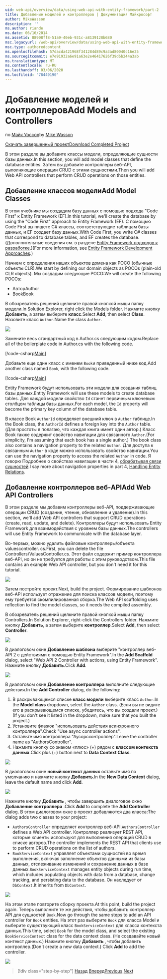 ```yaml
---
uid: web-api/overview/data/using-web-api-with-entity-framework/part-2
title: Добавление моделей и контроллеров | Документация Майкрософт
author: MikeWasson
description: ''
ms.author: riande
ms.date: 06/16/2014
ms.assetid: 88908ff8-51a9-40eb-931c-a8139128b680
msc.legacyurl: /web-api/overview/data/using-web-api-with-entity-framework/part-2
msc.type: authoredcontent
ms.openlocfilehash: 57dacda421968f341284d89c9a3ad80040c16e25
ms.sourcegitcommit: e7e91932a6e91a63e2e46417626f39d6b244a3ab
ms.translationtype: MT
ms.contentlocale: ru-RU
ms.lasthandoff: 03/06/2020
ms.locfileid: "78449190"
---
```

# <a name="add-models-and-controllers"></a><span data-ttu-id="c1ba3-102">Добавление моделей и контроллеров</span><span class="sxs-lookup"><span data-stu-id="c1ba3-102">Add Models and Controllers</span></span>

<span data-ttu-id="c1ba3-103">по [Майк Уоссон](https://github.com/MikeWasson)</span><span class="sxs-lookup"><span data-stu-id="c1ba3-103">by [Mike Wasson](https://github.com/MikeWasson)</span></span>

[<span data-ttu-id="c1ba3-104">Скачать завершенный проект</span><span class="sxs-lookup"><span data-stu-id="c1ba3-104">Download Completed Project</span></span>](https://github.com/MikeWasson/BookService)

<span data-ttu-id="c1ba3-105">В этом разделе вы добавите классы модели, определяющие сущности базы данных.</span><span class="sxs-lookup"><span data-stu-id="c1ba3-105">In this section, you will add model classes that define the database entities.</span></span> <span data-ttu-id="c1ba3-106">Затем вы добавите контроллеры веб-API, выполняющие операции CRUD с этими сущностями.</span><span class="sxs-lookup"><span data-stu-id="c1ba3-106">Then you will add Web API controllers that perform CRUD operations on those entities.</span></span>

## <a name="add-model-classes"></a><span data-ttu-id="c1ba3-107">Добавление классов модели</span><span class="sxs-lookup"><span data-stu-id="c1ba3-107">Add Model Classes</span></span>

<span data-ttu-id="c1ba3-108">В этом учебнике мы создадим базу данных с помощью подхода "Code First" к Entity Framework (EF).</span><span class="sxs-lookup"><span data-stu-id="c1ba3-108">In this tutorial, we'll create the database by using the "Code First" approach to Entity Framework (EF).</span></span> <span data-ttu-id="c1ba3-109">С помощью Code First вы пишете C# классы, соответствующие таблицам базы данных, и EF создает базу данных.</span><span class="sxs-lookup"><span data-stu-id="c1ba3-109">With Code First, you write C# classes that correspond to database tables, and EF creates the database.</span></span> <span data-ttu-id="c1ba3-110">(Дополнительные сведения см. в разделе [Entity Framework подходов к разработке](https://msdn.microsoft.com/library/ms178359%28v=vs.110%29.aspx#dbfmfcf).)</span><span class="sxs-lookup"><span data-stu-id="c1ba3-110">(For more information, see [Entity Framework Development Approaches](https://msdn.microsoft.com/library/ms178359%28v=vs.110%29.aspx#dbfmfcf).)</span></span>

<span data-ttu-id="c1ba3-111">Начнем с определения наших объектов домена как POCO (обычные объекты CLR).</span><span class="sxs-lookup"><span data-stu-id="c1ba3-111">We start by defining our domain objects as POCOs (plain-old CLR objects).</span></span> <span data-ttu-id="c1ba3-112">Мы создадим следующие POCO:</span><span class="sxs-lookup"><span data-stu-id="c1ba3-112">We will create the following POCOs:</span></span>

- <span data-ttu-id="c1ba3-113">Автор</span><span class="sxs-lookup"><span data-stu-id="c1ba3-113">Author</span></span>
- <span data-ttu-id="c1ba3-114">Book</span><span class="sxs-lookup"><span data-stu-id="c1ba3-114">Book</span></span>

<span data-ttu-id="c1ba3-115">В обозреватель решений щелкните правой кнопкой мыши папку модели.</span><span class="sxs-lookup"><span data-stu-id="c1ba3-115">In Solution Explorer, right click the Models folder.</span></span> <span data-ttu-id="c1ba3-116">Нажмите кнопку **Добавить**, а затем выберите **класс**.</span><span class="sxs-lookup"><span data-stu-id="c1ba3-116">Select **Add**, then select **Class**.</span></span> <span data-ttu-id="c1ba3-117">Назовите класс `Author`.</span><span class="sxs-lookup"><span data-stu-id="c1ba3-117">Name the class `Author`.</span></span>

![](part-2/_static/image1.png)

<span data-ttu-id="c1ba3-118">Замените весь стандартный код в Author.cs следующим кодом.</span><span class="sxs-lookup"><span data-stu-id="c1ba3-118">Replace all of the boilerplate code in Author.cs with the following code.</span></span>

[!code-csharp[Main](part-2/samples/sample1.cs)]

<span data-ttu-id="c1ba3-119">Добавьте еще один класс с именем `Book`и приведенный ниже код.</span><span class="sxs-lookup"><span data-stu-id="c1ba3-119">Add another class named `Book`, with the following code.</span></span>

[!code-csharp[Main](part-2/samples/sample2.cs)]

<span data-ttu-id="c1ba3-120">Entity Framework будут использовать эти модели для создания таблиц базы данных.</span><span class="sxs-lookup"><span data-stu-id="c1ba3-120">Entity Framework will use these models to create database tables.</span></span> <span data-ttu-id="c1ba3-121">Для каждой модели свойство `Id` станет первичным ключевым столбцом таблицы базы данных.</span><span class="sxs-lookup"><span data-stu-id="c1ba3-121">For each model, the `Id` property will become the primary key column of the database table.</span></span>

<span data-ttu-id="c1ba3-122">В классе Book `AuthorId` определяет внешний ключ в `Author` таблице.</span><span class="sxs-lookup"><span data-stu-id="c1ba3-122">In the Book class, the `AuthorId` defines a foreign key into the `Author` table.</span></span> <span data-ttu-id="c1ba3-123">(Для простоты я полагаю, что каждая книга имеет один автор.) Класс Book также содержит свойство навигации для связанного `Author`.</span><span class="sxs-lookup"><span data-stu-id="c1ba3-123">(For simplicity, I'm assuming that each book has a single author.) The book class also contains a navigation property to the related `Author`.</span></span> <span data-ttu-id="c1ba3-124">Для доступа к связанным `Author` в коде можно использовать свойство навигации.</span><span class="sxs-lookup"><span data-stu-id="c1ba3-124">You can use the navigation property to access the related `Author` in code.</span></span> <span data-ttu-id="c1ba3-125">Я говорю Подробнее о свойствах навигации в части 4, [обрабатывая связи сущностей](part-4.md).</span><span class="sxs-lookup"><span data-stu-id="c1ba3-125">I say more about navigation properties in part 4, [Handling Entity Relations](part-4.md).</span></span>

## <a name="add-web-api-controllers"></a><span data-ttu-id="c1ba3-126">Добавление контроллеров веб-API</span><span class="sxs-lookup"><span data-stu-id="c1ba3-126">Add Web API Controllers</span></span>

<span data-ttu-id="c1ba3-127">В этом разделе мы добавим контроллеры веб-API, поддерживающие операции CRUD (создание, чтение, обновление и удаление).</span><span class="sxs-lookup"><span data-stu-id="c1ba3-127">In this section, we'll add Web API controllers that support CRUD operations (create, read, update, and delete).</span></span> <span data-ttu-id="c1ba3-128">Контроллеры будут использовать Entity Framework для взаимодействия с уровнем базы данных.</span><span class="sxs-lookup"><span data-stu-id="c1ba3-128">The controllers will use Entity Framework to communicate with the database layer.</span></span>

<span data-ttu-id="c1ba3-129">Во-первых, можно удалить файловые контроллеры/объекта valuescontroller. cs.</span><span class="sxs-lookup"><span data-stu-id="c1ba3-129">First, you can delete the file Controllers/ValuesController.cs.</span></span> <span data-ttu-id="c1ba3-130">Этот файл содержит пример контроллера веб-API, но он не требуется для работы с этим руководством.</span><span class="sxs-lookup"><span data-stu-id="c1ba3-130">This file contains an example Web API controller, but you don't need it for this tutorial.</span></span>

![](part-2/_static/image2.png)

<span data-ttu-id="c1ba3-131">Затем постройте проект.</span><span class="sxs-lookup"><span data-stu-id="c1ba3-131">Next, build the project.</span></span> <span data-ttu-id="c1ba3-132">Формирование шаблонов веб-API использует отражение для поиска классов модели, поэтому ему требуется скомпилированная сборка.</span><span class="sxs-lookup"><span data-stu-id="c1ba3-132">The Web API scaffolding uses reflection to find the model classes, so it needs the compiled assembly.</span></span>

<span data-ttu-id="c1ba3-133">В обозреватель решений щелкните правой кнопкой мыши папку Controllers.</span><span class="sxs-lookup"><span data-stu-id="c1ba3-133">In Solution Explorer, right-click the Controllers folder.</span></span> <span data-ttu-id="c1ba3-134">Нажмите кнопку **Добавить**, а затем выберите **контроллер**.</span><span class="sxs-lookup"><span data-stu-id="c1ba3-134">Select **Add**, then select **Controller**.</span></span>

![](part-2/_static/image3.png)

<span data-ttu-id="c1ba3-135">В диалоговом окне **Добавление шаблона** выберите "контроллер веб-API 2 с действиями с помощью Entity Framework".</span><span class="sxs-lookup"><span data-stu-id="c1ba3-135">In the **Add Scaffold** dialog, select "Web API 2 Controller with actions, using Entity Framework".</span></span> <span data-ttu-id="c1ba3-136">Нажмите кнопку **Добавить**.</span><span class="sxs-lookup"><span data-stu-id="c1ba3-136">Click **Add**.</span></span>

![](part-2/_static/image4.png)

<span data-ttu-id="c1ba3-137">В диалоговом окне **Добавление контроллера** выполните следующие действия.</span><span class="sxs-lookup"><span data-stu-id="c1ba3-137">In the **Add Controller** dialog, do the following:</span></span>

1. <span data-ttu-id="c1ba3-138">В раскрывающемся списке **класс модели** выберите класс `Author`.</span><span class="sxs-lookup"><span data-stu-id="c1ba3-138">In the **Model class** dropdown, select the `Author` class.</span></span> <span data-ttu-id="c1ba3-139">(Если вы не видите его в раскрывающемся списке, убедитесь, что вы создали проект.)</span><span class="sxs-lookup"><span data-stu-id="c1ba3-139">(If you don't see it listed in the dropdown, make sure that you built the project.)</span></span>
2. <span data-ttu-id="c1ba3-140">Установите флажок "использовать действия асинхронного контроллера".</span><span class="sxs-lookup"><span data-stu-id="c1ba3-140">Check "Use async controller actions".</span></span>
3. <span data-ttu-id="c1ba3-141">Оставьте имя контроллера &quot;Аусорсконтроллер&quot;.</span><span class="sxs-lookup"><span data-stu-id="c1ba3-141">Leave the controller name as &quot;AuthorsController&quot;.</span></span>
4. <span data-ttu-id="c1ba3-142">Нажмите кнопку со знаком «плюс» (+) рядом с **классом контекста данных**.</span><span class="sxs-lookup"><span data-stu-id="c1ba3-142">Click plus (+) button next to **Data Context Class**.</span></span>

![](part-2/_static/image5.png)

<span data-ttu-id="c1ba3-143">В диалоговом окне **новый контекст данных** оставьте имя по умолчанию и нажмите кнопку **Добавить**.</span><span class="sxs-lookup"><span data-stu-id="c1ba3-143">In the **New Data Context** dialog, leave the default name and click **Add**.</span></span>

![](part-2/_static/image6.png)

<span data-ttu-id="c1ba3-144">Нажмите кнопку **Добавить** , чтобы завершить диалоговое окно **Добавление контроллера** .</span><span class="sxs-lookup"><span data-stu-id="c1ba3-144">Click **Add** to complete the **Add Controller** dialog.</span></span> <span data-ttu-id="c1ba3-145">В этом диалоговом окне в проект добавляются два класса:</span><span class="sxs-lookup"><span data-stu-id="c1ba3-145">The dialog adds two classes to your project:</span></span>

- <span data-ttu-id="c1ba3-146">`AuthorsController` определяет контроллер веб-API.</span><span class="sxs-lookup"><span data-stu-id="c1ba3-146">`AuthorsController` defines a Web API controller.</span></span> <span data-ttu-id="c1ba3-147">Контроллер реализует REST API, которые клиенты используют для выполнения операций CRUD в списке авторов.</span><span class="sxs-lookup"><span data-stu-id="c1ba3-147">The controller implements the REST API that clients use to perform CRUD operations on the list of authors.</span></span>
- <span data-ttu-id="c1ba3-148">`BookServiceContext` управляет объектами сущностей во время выполнения, включая заполнение объектов данными из базы данных, отслеживание изменений и сохранение данных в базе данных.</span><span class="sxs-lookup"><span data-stu-id="c1ba3-148">`BookServiceContext` manages entity objects during run time, which includes populating objects with data from a database, change tracking, and persisting data to the database.</span></span> <span data-ttu-id="c1ba3-149">Он наследует от `DbContext`.</span><span class="sxs-lookup"><span data-stu-id="c1ba3-149">It inherits from `DbContext`.</span></span>

![](part-2/_static/image7.png)

<span data-ttu-id="c1ba3-150">На этом этапе повторите сборку проекта.</span><span class="sxs-lookup"><span data-stu-id="c1ba3-150">At this point, build the project again.</span></span> <span data-ttu-id="c1ba3-151">Теперь выполните те же действия, чтобы добавить контроллер API для сущностей `Book`.</span><span class="sxs-lookup"><span data-stu-id="c1ba3-151">Now go through the same steps to add an API controller for `Book` entities.</span></span> <span data-ttu-id="c1ba3-152">На этот раз выберите `Book` для класса Model и выберите существующий класс `BookServiceContext` для класса контекста данных.</span><span class="sxs-lookup"><span data-stu-id="c1ba3-152">This time, select `Book` for the model class, and select the existing `BookServiceContext` class for the data context class.</span></span> <span data-ttu-id="c1ba3-153">(Не создавайте новый контекст данных.) Нажмите кнопку **Добавить** , чтобы добавить контроллер.</span><span class="sxs-lookup"><span data-stu-id="c1ba3-153">(Don't create a new data context.) Click **Add** to add the controller.</span></span>

![](part-2/_static/image8.png)

> [!div class="step-by-step"]
> <span data-ttu-id="c1ba3-154">[Назад](part-1.md)
> [Вперед](part-3.md)</span><span class="sxs-lookup"><span data-stu-id="c1ba3-154">[Previous](part-1.md)
[Next](part-3.md)</span></span>
